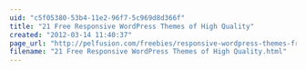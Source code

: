 ```yaml
---
uid: "c5f05380-53b4-11e2-96f7-5c969d8d366f"
title: "21 Free Responsive WordPress Themes of High Quality"
created: "2012-03-14 11:40:37"
page_url: "http://pelfusion.com/freebies/responsive-wordpress-themes-free/?utm_source=twitterfeed&utm_medium=twitter&utm_campaign=Feed%3A+Pelfusioncom+%28PelFusion.com%29"
filename: "21 Free Responsive WordPress Themes of High Quality.html"
---
```

